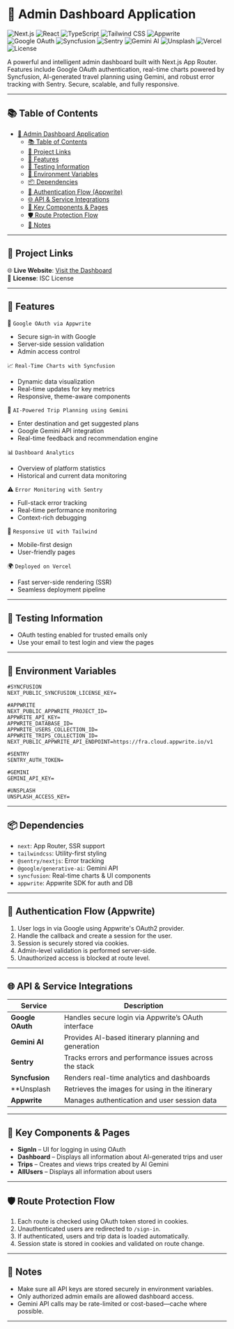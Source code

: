 # 🧠 Admin Dashboard Application

![Next.js](https://img.shields.io/badge/Next.js-000?style=for-the-badge&logo=next.js&logoColor=white)
![React](https://img.shields.io/badge/React-20232a?style=for-the-badge&logo=react&logoColor=61dafb)
![TypeScript](https://img.shields.io/badge/TypeScript-3178c6?style=for-the-badge&logo=typescript&logoColor=white)
![Tailwind CSS](https://img.shields.io/badge/Tailwind_CSS-38bdf8?style=for-the-badge&logo=tailwind-css&logoColor=white)
![Appwrite](https://img.shields.io/badge/Appwrite-F02E65?style=for-the-badge&logo=appwrite&logoColor=white)
![Google OAuth](https://img.shields.io/badge/OAuth-Google-4285F4?style=for-the-badge&logo=google&logoColor=white)
![Syncfusion](https://img.shields.io/badge/Syncfusion-1A237E?style=for-the-badge&logoColor=white)
![Sentry](https://img.shields.io/badge/Sentry-362D59?style=for-the-badge&logo=sentry&logoColor=white)
![Gemini AI](https://img.shields.io/badge/Gemini_AI-3C3C3C?style=for-the-badge&logo=google&logoColor=white)
![Unsplash](https://img.shields.io/badge/Unsplash-000000?style=for-the-badge&logo=unsplash&logoColor=white)
![Vercel](https://img.shields.io/badge/Vercel-000000?style=for-the-badge&logo=vercel&logoColor=white)
![License](https://img.shields.io/badge/ISC-License-lightgrey)

A powerful and intelligent admin dashboard built with Next.js App Router. Features include Google OAuth authentication, real-time charts powered by Syncfusion, AI-generated travel planning using Gemini, and robust error tracking with Sentry. Secure, scalable, and fully responsive.

---

## 📚 Table of Contents

- [🧠 Admin Dashboard Application](#-admin-dashboard-application)
  - [📚 Table of Contents](#-table-of-contents)
  - [🔗 Project Links](#-project-links)
  - [🚀 Features](#-features)
  - [🧪 Testing Information](#-testing-information)
  - [🌱 Environment Variables](#-environment-variables)
  - [📦 Dependencies](#-dependencies)
  - [🔐 Authentication Flow (Appwrite)](#-authentication-flow-appwrite)
  - [🌐 API \& Service Integrations](#-api--service-integrations)
  - [🧩 Key Components \& Pages](#-key-components--pages)
  - [🛡️ Route Protection Flow](#️-route-protection-flow)
  - [📌 Notes](#-notes)

---

## 🔗 Project Links

🌐 **Live Website**: [Visit the Dashboard](https://travel-agency-dashboard-inky.vercel.app/)  
📄 **License**: ISC License

---

## 🚀 Features

🔐 `Google OAuth via Appwrite`

- Secure sign-in with Google
- Server-side session validation
- Admin access control

📈 `Real-Time Charts with Syncfusion`

- Dynamic data visualization
- Real-time updates for key metrics
- Responsive, theme-aware components

🧠 `AI-Powered Trip Planning using Gemini`

- Enter destination and get suggested plans
- Google Gemini API integration
- Real-time feedback and recommendation engine

📊 `Dashboard Analytics`

- Overview of platform statistics
- Historical and current data monitoring

⚠️ `Error Monitoring with Sentry`

- Full-stack error tracking
- Real-time performance monitoring
- Context-rich debugging

🎨 `Responsive UI with Tailwind`

- Mobile-first design
- User-friendly pages

🌍 `Deployed on Vercel`

- Fast server-side rendering (SSR)
- Seamless deployment pipeline

---

## 🧪 Testing Information

- OAuth testing enabled for trusted emails only
- Use your email to test login and view the pages

---

## 🌱 Environment Variables

```env
#SYNCFUSION
NEXT_PUBLIC_SYNCFUSION_LICENSE_KEY=

#APPWRITE
NEXT_PUBLIC_APPWRITE_PROJECT_ID=
APPWRITE_API_KEY=
APPWRITE_DATABASE_ID=
APPWRITE_USERS_COLLECTION_ID=
APPWRITE_TRIPS_COLLECTION_ID=
NEXT_PUBLIC_APPWRITE_API_ENDPOINT=https://fra.cloud.appwrite.io/v1

#SENTRY
SENTRY_AUTH_TOKEN=

#GEMINI
GEMINI_API_KEY=

#UNSPLASH
UNSPLASH_ACCESS_KEY=

```

---

## 📦 Dependencies

- `next`: App Router, SSR support
- `tailwindcss`: Utility-first styling
- `@sentry/nextjs`: Error tracking
- `@google/generative-ai`: Gemini API
- `syncfusion`: Real-time charts & UI components
- `appwrite`: Appwrite SDK for auth and DB

---

## 🔐 Authentication Flow (Appwrite)

1. User logs in via Google using Appwrite's OAuth2 provider.
2. Handle the callback and create a session for the user.
3. Session is securely stored via cookies.
4. Admin-level validation is performed server-side.
5. Unauthorized access is blocked at route level.

---

## 🌐 API & Service Integrations

| Service          | Description                                           |
| ---------------- | ----------------------------------------------------- |
| **Google OAuth** | Handles secure login via Appwrite’s OAuth interface   |
| **Gemini AI**    | Provides AI-based itinerary planning and generation   |
| **Sentry**       | Tracks errors and performance issues across the stack |
| **Syncfusion**   | Renders real-time analytics and dashboards            |
| \*\*Unsplash     | Retrieves the images for using in the itinerary       |
| **Appwrite**     | Manages authentication and user session data          |

---

## 🧩 Key Components & Pages

- **SignIn** – UI for logging in using OAuth
- **Dashboard** – Displays all information about AI-generated trips and user
- **Trips** – Creates and views trips created by AI Gemini
- **AllUsers** – Displays all information about users

---

## 🛡️ Route Protection Flow

1. Each route is checked using OAuth token stored in cookies.
2. Unauthenticated users are redirected to `/sign-in`.
3. If authenticated, users and trip data is loaded automatically.
4. Session state is stored in cookies and validated on route change.

---

## 📌 Notes

- Make sure all API keys are stored securely in environment variables.
- Only authorized admin emails are allowed dashboard access.
- Gemini API calls may be rate-limited or cost-based—cache where possible.

---
